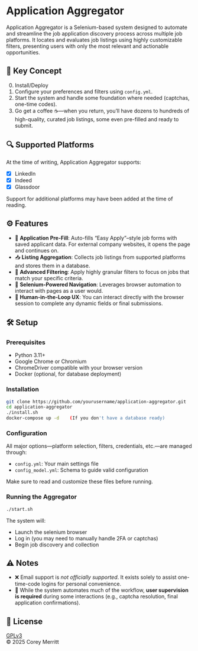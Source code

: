 
# Application Aggregator

Application Aggregator is a Selenium-based system designed to automate and streamline the job application discovery process across multiple job platforms. It locates and evaluates job listings using highly customizable filters, presenting users with only the most relevant and actionable opportunities.

## 🧠 Key Concept

0. Install/Deploy
1. Configure your preferences and filters using `config.yml`.
2. Start the system and handle some foundation where needed (captchas, one-time codes).
3. Go get a coffee ☕—when you return, you’ll have dozens to hundreds of high-quality, curated job listings, some even pre-filled and ready to submit.

## 🔍 Supported Platforms

At the time of writing, Application Aggregator supports:

- [x] LinkedIn  
- [x] Indeed  
- [x] Glassdoor  

Support for additional platforms may have been added at the time of reading.

## ⚙️ Features

- 📝 **Application Pre-Fill**: Auto-fills “Easy Apply”–style job forms with saved applicant data. For external company websites, it opens the page and continues on.
- 📥 **Listing Aggregation**: Collects job listings from supported platforms and stores them in a database.
- 🎯 **Advanced Filtering**: Apply highly granular filters to focus on jobs that match your specific criteria.
- 🧭 **Selenium-Powered Navigation**: Leverages browser automation to interact with pages as a user would.
- 🧪 **Human-in-the-Loop UX**: You can interact directly with the browser session to complete any dynamic fields or final submissions.

## 🛠️ Setup

### Prerequisites

- Python 3.11+
- Google Chrome or Chromium
- ChromeDriver compatible with your browser version
- Docker (optional, for database deployment)

### Installation

```bash
git clone https://github.com/yourusername/application-aggregator.git
cd application-aggregator
./install.sh
docker-compose up -d	(If you don't have a database ready)
```

### Configuration

All major options—platform selection, filters, credentials, etc.—are managed through:

- `config.yml`: Your main settings file  
- `config_model.yml`: Schema to guide valid configuration

Make sure to read and customize these files before running.

### Running the Aggregator

```bash
./start.sh
```

The system will:
- Launch the selenium browser
- Log in (you may need to manually handle 2FA or captchas)
- Begin job discovery and collection


## ⚠️ Notes

- ❌ Email support is *not officially supported*. It exists solely to assist one-time-code logins for personal convenience.
- 🚧 While the system automates much of the workflow, **user supervision is required** during some interactions (e.g., captcha resolution, final application confirmations).

## 📜 License

[GPLv3](LICENSE)  
© 2025 Corey Merritt

